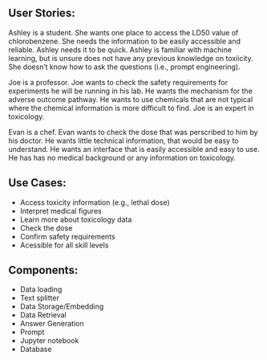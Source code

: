 ## User Stories: 
Ashley is a student. She wants one place to access the LD50 value of chlorobenzene.
She needs the information to be easily accessible and reliable. Ashley needs it to 
be quick. Ashley is familiar with machine learning, but is unsure does not have any 
previous knowledge on toxiicity. She doesn’t know how to ask the questions (i.e., prompt engineering). 

Joe is a professor. Joe wants to check the safety requirements for 
experiments he will be running in his lab. He wants the mechanism for the adverse outcome pathway.
He wants to use chemicals that are not typical where the chemical information is more difficult to find. Joe is an 
expert in toxicology. 

Evan is a chef. Evan wants to check the dose that was perscribed to him by his doctor. He wants little technical information, that would be easy to understand. He wants an interface that is easily accessible and easy to use. He has has no medical background or any information on toxicology.

## Use Cases:
- Access toxicity information (e.g., lethal dose)
- Interpret medical figures
- Learn more about toxicology data
- Check the dose
- Confirm safety requirements
- Acessible for all skill levels 
## Components:
- Data loading
- Text splitter
- Data Storage/Embedding
- Data Retrieval
- Answer Generation
- Prompt
- Jupyter notebook
- Database
